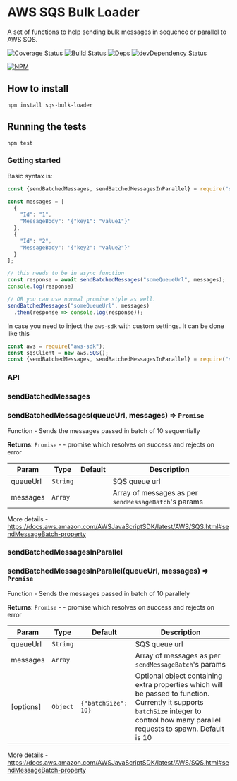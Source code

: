 # AWS SQS Bulk Loader

A set of functions to help sending bulk messages in sequence or parallel to AWS SQS.


[![Coverage Status](https://coveralls.io/repos/github/montumodi/sqs-bulk-loader/badge.svg?branch=master)](https://coveralls.io/github/montumodi/sqs-bulk-loader?branch=master)
[![Build Status](https://travis-ci.com/montumodi/sqs-bulk-loader.svg?branch=master)](https://travis-ci.com/montumodi/sqs-bulk-loader)
[![Deps](https://david-dm.org/montumodi/sqs-bulk-loader.svg)](https://david-dm.org/montumodi/sqs-bulk-loader#info=dependencies)
[![devDependency Status](https://david-dm.org/montumodi/sqs-bulk-loader/dev-status.svg)](https://david-dm.org/montumodi/sqs-bulk-loader#info=devDependencies)

[![NPM](https://nodei.co/npm/sqs-bulk-loader.png?downloads=true)](https://www.npmjs.com/package/sqs-bulk-loader/)

## How to install

```
npm install sqs-bulk-loader
```

## Running the tests

`npm test`

### Getting started

Basic syntax is:

```js
const {sendBatchedMessages, sendBatchedMessagesInParallel} = require("sqs-bulk-loader")();

const messages = [
  {
    "Id": "1",
    "MessageBody": '{"key1": "value1"}'
  },
  {
    "Id": "2",
    "MessageBody": '{"key2": "value2"}'
  }
];

// this needs to be in async function
const response = await sendBatchedMessages("someQueueUrl", messages);
console.log(response)

// OR you can use normal promise style as well.
sendBatchedMessages("someQueueUrl", messages)
  .then(response => console.log(response));

```

In case you need to inject the `aws-sdk` with custom settings. It can be done like this

```js
const aws = require("aws-sdk");
const sqsClient = new aws.SQS();
const {sendBatchedMessages, sendBatchedMessagesInParallel} = require("sqs-bulk-loader")(sqsClient);
```

### API

### sendBatchedMessages

### sendBatchedMessages(queueUrl, messages) ⇒ <code>Promise</code>
Function - Sends the messages passed in batch of 10 sequentially

**Returns**: <code>Promise</code> - - promise which resolves on success and rejects on error  

| Param | Type | Default | Description |
| --- | --- | --- | --- |
| queueUrl | <code>String</code> |  | SQS queue url |
| messages | <code>Array</code> |  | Array of messages as per `sendMessageBatch`'s params |

More details - https://docs.aws.amazon.com/AWSJavaScriptSDK/latest/AWS/SQS.html#sendMessageBatch-property

### sendBatchedMessagesInParallel

### sendBatchedMessagesInParallel(queueUrl, messages) ⇒ <code>Promise</code>
Function - Sends the messages passed in batch of 10 parallely

**Returns**: <code>Promise</code> - - promise which resolves on success and rejects on error  

| Param | Type | Default | Description |
| --- | --- | --- | --- |
| queueUrl | <code>String</code> |  | SQS queue url |
| messages | <code>Array</code> |  | Array of messages as per `sendMessageBatch`'s params |
| [options] | <code>Object</code> | <code>{"batchSize": 10}</code> | Optional object containing extra properties which will be passed to function. Currently it supports `batchSize` integer to control how many parallel requests to spawn. Default is 10 |

More details - https://docs.aws.amazon.com/AWSJavaScriptSDK/latest/AWS/SQS.html#sendMessageBatch-property
